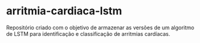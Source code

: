 # arritmia-cardiaca-lstm
Repositório criado com o objetivo de armazenar as versões de um algoritmo de LSTM para identificação e classificação de arritmias cardíacas.

